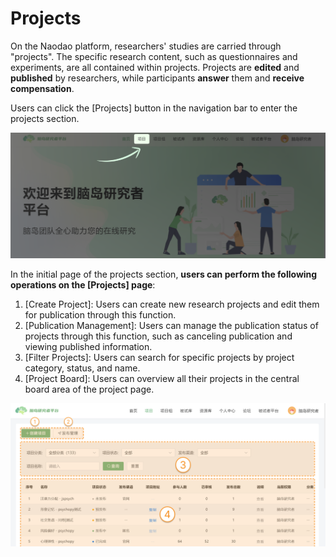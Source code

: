 # Projects <!-- {docsify-ignore-all} -->

On the Naodao platform, researchers' studies are carried through "projects". The specific research content, such as questionnaires and experiments, are all contained within projects. Projects are **edited** and **published** by researchers, while participants **answer** them and **receive compensation**.

Users can click the [Projects] button in the navigation bar to enter the projects section.

![](../images/2024/1710238994043-f02f6fc2-a4c4-46c3-8853-83099046eab0.png)

In the initial page of the projects section, **users can perform the following operations on the [Projects] page**:

1. [Create Project]: Users can create new research projects and edit them for publication through this function.
2. [Publication Management]: Users can manage the publication status of projects through this function, such as canceling publication and viewing published information.
3. [Filter Projects]: Users can search for specific projects by project category, status, and name.
4. [Project Board]: Users can overview all their projects in the central board area of the project page.

![](../images/2024/1710307187103-7349cd97-d86e-4975-8e9e-c3a7098cda1e.png)



